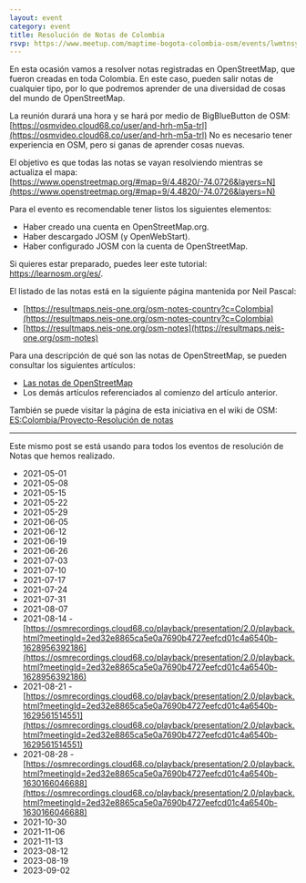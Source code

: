 ```yaml
---
layout: event
category: event
title: Resolución de Notas de Colombia
rsvp: https://www.meetup.com/maptime-bogota-colombia-osm/events/lwmtnsycclbcc/
---
```


En esta ocasión vamos a resolver notas registradas en OpenStreetMap, que fueron creadas en toda Colombia.
En este caso, pueden salir notas de cualquier tipo, por lo que podremos aprender de una diversidad de cosas del mundo de OpenStreetMap.

La reunión durará una hora y se hará por medio de BigBlueButton de OSM: [https://osmvideo.cloud68.co/user/and-hrh-m5a-trl](https://osmvideo.cloud68.co/user/and-hrh-m5a-trl)
No es necesario tener experiencia en OSM, pero si ganas de aprender cosas nuevas.

El objetivo es que todas las notas se vayan resolviendo mientras se actualiza el mapa:
[https://www.openstreetmap.org/#map=9/4.4820/-74.0726&layers=N](https://www.openstreetmap.org/#map=9/4.4820/-74.0726&layers=N)

Para el evento es recomendable tener listos los siguientes elementos:

* Haber creado una cuenta en OpenStreetMap.org.
* Haber descargado JOSM (y OpenWebStart).
* Haber configurado JOSM con la cuenta de OpenStreetMap.

Si quieres estar preparado, puedes leer este tutorial: https://learnosm.org/es/.

El listado de las notas está en la siguiente página mantenida por Neil Pascal:

 * [https://resultmaps.neis-one.org/osm-notes-country?c=Colombia](https://resultmaps.neis-one.org/osm-notes-country?c=Colombia)
 * [https://resultmaps.neis-one.org/osm-notes](https://resultmaps.neis-one.org/osm-notes)

Para una descripción de qué son las notas de OpenStreetMap, se pueden consultar los siguientes artículos:

* [Las notas de OpenStreetMap](https://www.openstreetmap.org/user/AngocA/diary/397138)
* Los demás artículos referenciados al comienzo del artículo anterior.

También se puede visitar la página de esta iniciativa en el wiki de OSM: 
[ES:Colombia/Proyecto-Resolución de notas](https://wiki.openstreetmap.org/wiki/ES:Colombia/Resoluci%C3%B3n_de_notas)

-----

Este mismo post se está usando para todos los eventos de resolución de Notas que hemos realizado.

* 2021-05-01
* 2021-05-08
* 2021-05-15
* 2021-05-22
* 2021-05-29
* 2021-06-05
* 2021-06-12
* 2021-06-19
* 2021-06-26
* 2021-07-03
* 2021-07-10
* 2021-07-17
* 2021-07-24
* 2021-07-31
* 2021-08-07
* 2021-08-14 - [https://osmrecordings.cloud68.co/playback/presentation/2.0/playback.html?meetingId=2ed32e8865ca5e0a7690b4727eefcd01c4a6540b-1628956392186](https://osmrecordings.cloud68.co/playback/presentation/2.0/playback.html?meetingId=2ed32e8865ca5e0a7690b4727eefcd01c4a6540b-1628956392186)
* 2021-08-21 - [https://osmrecordings.cloud68.co/playback/presentation/2.0/playback.html?meetingId=2ed32e8865ca5e0a7690b4727eefcd01c4a6540b-1629561514551](https://osmrecordings.cloud68.co/playback/presentation/2.0/playback.html?meetingId=2ed32e8865ca5e0a7690b4727eefcd01c4a6540b-1629561514551)
* 2021-08-28 - [https://osmrecordings.cloud68.co/playback/presentation/2.0/playback.html?meetingId=2ed32e8865ca5e0a7690b4727eefcd01c4a6540b-1630166046688](https://osmrecordings.cloud68.co/playback/presentation/2.0/playback.html?meetingId=2ed32e8865ca5e0a7690b4727eefcd01c4a6540b-1630166046688)
* 2021-10-30
* 2021-11-06
* 2021-11-13
* 2023-08-12
* 2023-08-19
* 2023-09-02

